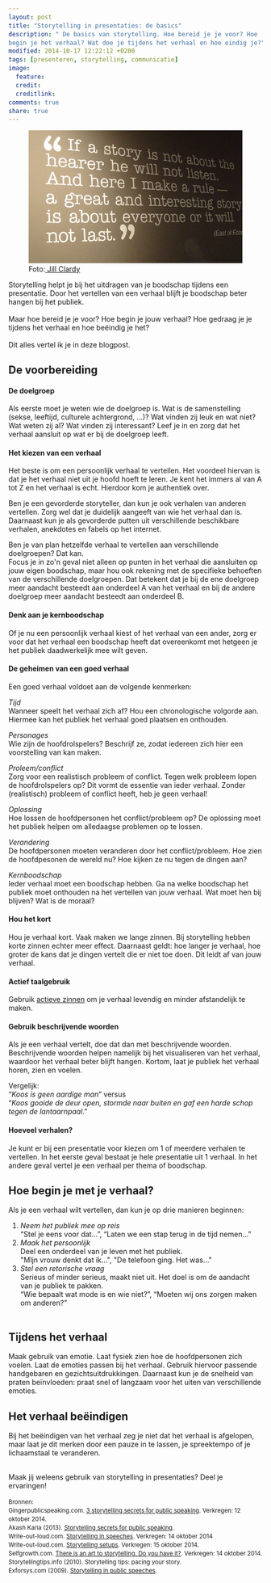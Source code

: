 ```yaml
---
layout: post
title: "Storytelling in presentaties: de basics"
description: " De basics van storytelling. Hoe bereid je je voor? Hoe
begin je het verhaal? Wat doe je tijdens het verhaal en hoe eindig je?"
modified: 2014-10-17 12:22:12 +0200
tags: [presenteren, storytelling, communicatie]
image:
  feature: 
  credit: 
  creditlink: 
comments: true
share: true
---
```


<figure>
<img src="/images/storytelling.jpg" alt="Het geheim van storytelling volgens John Steinbeck">
<figcaption>Foto:<a href="http://bit.ly/1tzi99k"> Jill Clardy</a>
</figcaption>
</figure>

Storytelling helpt je bij het uitdragen van je boodschap tijdens een
presentatie. Door het vertellen van een verhaal blijft je boodschap
beter hangen bij het publiek. <br><br>
Maar hoe bereid je je voor? Hoe begin je jouw
verhaal? Hoe gedraag je je tijdens het verhaal en hoe beëindig je het?<br><br>
Dit alles vertel ik je in deze blogpost. 


## De voorbereiding

#### De doelgroep
Als eerste moet je weten wie de doelgroep is. Wat is de samenstelling
(sekse, leeftijd, culturele achtergrond, …)? Wat vinden zij leuk en
wat niet? Wat weten zij al? Wat vinden zij interessant? Leef je in en
zorg dat het verhaal aansluit op wat er bij de doelgroep leeft.

#### Het kiezen van een verhaal
Het beste is om een persoonlijk verhaal te vertellen. Het voordeel
hiervan is dat je het verhaal niet uit je hoofd hoeft te leren. Je
kent het immers al van A tot Z en het verhaal is echt. Hierdoor kom je
authentiek over.

Ben je een gevorderde storyteller, dan kun je ook verhalen van anderen vertellen. Zorg wel dat je duidelijk aangeeft van wie het verhaal dan is. 
Daarnaast kun je als gevorderde putten uit verschillende beschikbare
verhalen, anekdotes en fabels op het internet.

Ben je van plan hetzelfde verhaal te vertellen aan verschillende
doelgroepen? Dat kan.<br>
Focus je in zo'n geval niet alleen op punten in het verhaal
die aansluiten op jouw eigen boodschap, maar hou ook rekening met de
specifieke behoeften van de verschillende doelgroepen. Dat betekent dat je bij de ene doelgroep meer aandacht
besteedt aan onderdeel A van het verhaal en bij de andere doelgroep
meer aandacht besteedt aan onderdeel B. 

#### Denk aan je kernboodschap
Of je nu een persoonlijk verhaal kiest of het verhaal van een ander,
zorg er voor dat het verhaal een boodschap heeft dat overeenkomt met
hetgeen je het publiek daadwerkelijk mee wilt geven.

#### De geheimen van een goed verhaal
Een goed verhaal voldoet aan de volgende kenmerken:<br>

_Tijd_<br>
Wanneer speelt het verhaal zich af? Hou een chronologische volgorde
aan. Hiermee kan het publiek het verhaal goed plaatsen en
onthouden.<br>

_Personages_<br>
Wie zijn de hoofdrolspelers? Beschrijf ze, zodat iedereen zich hier
een voorstelling van kan maken.<br>

_Proleem/conflict_<br>
Zorg voor een realistisch probleem of conflict. 
Tegen welk probleem lopen de hoofdrolspelers op? Dit vormt de essentie
van ieder verhaal. Zonder (realistisch) probleem of conflict heeft,
heb je geen verhaal!<br>

_Oplossing_<br>
Hoe lossen de hoofdpersonen het conflict/probleem op? De oplossing
moet het publiek  helpen om alledaagse problemen op te lossen.<br>

_Verandering_<br>
De hoofdpersonen moeten veranderen door het conflict/probleem. Hoe
zien de hoofdpesonen de wereld nu? Hoe kijken ze nu tegen de dingen
aan?<br>

_Kernboodschap_<br>
Ieder verhaal moet een boodschap hebben. Ga na welke boodschap het
publiek moet onthouden na het vertellen van jouw verhaal. Wat moet hen
bij blijven? Wat is de moraal?<br>


#### Hou het kort
Hou je verhaal kort. Vaak maken we lange zinnen. Bij storytelling
hebben korte zinnen echter meer effect. Daarnaast geldt: hoe langer je
verhaal, hoe groter de kans dat je dingen vertelt die er niet toe
doen. Dit leidt af van jouw verhaal.

#### Actief taalgebruik
Gebruik <a
href="http://www.niow.nl/blog/schrijfvaardigheid/schrijf-actief/">actieve
zinnen</a> om je verhaal levendig en minder afstandelijk te maken.

#### Gebruik beschrijvende woorden
Als je een verhaal vertelt, doe dat dan met beschrijvende
woorden. Beschrijvende woorden helpen namelijk bij het visualiseren
van het verhaal, waardoor het verhaal beter blijft hangen. Kortom,
laat je publiek het verhaal horen, zien en voelen.

Vergelijk:<br>
“_Koos is geen aardige man_” versus  <br>
“_Koos gooide de deur open, stormde naar buiten en gaf een harde schop tegen de lantaarnpaal_.”

#### Hoeveel verhalen?
Je kunt er bij een presentatie voor kiezen om 1 of meerdere verhalen
te vertellen. In het eerste geval bestaat je hele presentatie uit 1
verhaal. In het andere geval vertel je een verhaal per thema of
boodschap.

## Hoe begin je met je verhaal?
Als je een verhaal wilt vertellen, dan kun je op drie manieren
beginnen:<br>
<ol>
<li><i>Neem het publiek mee op reis</i><br>
“Stel je eens voor dat…”, “Laten we een stap terug in de tijd
nemen…” </li>
<li><i>Maak het persoonlijk</i><br>
Deel een onderdeel van je leven met het publiek.</li>
"MIjn vrouw denkt dat ik...", "De telefoon ging. Het was..."</li><br>
<li><i>Stel een retorische vraag</i><br>
Serieus of minder serieus, maakt niet uit. Het doel is om de aandacht
van je publiek te pakken.<br>
“Wie bepaalt wat mode is en wie niet?”,
“Moeten wij ons zorgen maken om anderen?”</li><br>
</ol>

## Tijdens het verhaal
Maak gebruik van emotie. Laat  fysiek zien hoe de hoofdpersonen zich
voelen. Laat de emoties passen bij het verhaal.  Gebruik hiervoor passende handgebaren en gezichtsuitdrukkingen. Daarnaast kun je de
snelheid van praten beïnvloeden: praat snel of langzaam voor het uiten
van verschillende emoties.

## Het verhaal beëindigen
Bij het beëindigen van het verhaal zeg je niet dat het verhaal is
afgelopen, maar laat je dit merken door een pauze in te lassen, je
spreektempo of je lichaamstaal te veranderen.
<br><br>

Maak jij weleens gebruik van storytelling in presentaties? Deel je ervaringen!

<small>Bronnen:<br>
Gingerpublicspeaking.com. <a href="http://www.gingerpublicspeaking.com/storytelling-public-speaking">3 storytelling secrets for public
speaking</a>. Verkregen: 12 oktober 2014.<br>
Akash Karia (2013). <a
href="http://www.slideshare.net/publicspeakingcoachasia/storytelling-secrets-for-public-speaking">Storytelling
secrets for public speaking</a>.<br>
Write-out-loud.com. <a
href="http://www.write-out-loud.com/storytelling.html">Storytelling
in speeches</a>. Verkregen: 14 oktober 2014<br>
Write-out-loud.com. <a
href="http://www.write-out-loud.com/storytelling-setups.html">Storytelling
setups</a>. Verkregen: 15 oktober 2014.<br>
Selfgrowth.com. <a
href="http://www.selfgrowth.com/articles/there-is-an-art-to-storytelling-in-public-speaking-do-you-have-it">There
is an art to storytelling. Do you have it?</a>. Verkregen: 14
oktober 2014.<br>
Storytellingtips.info (2010). <a
ref="http://storytellingtips.info/">Storytelling tips: pacing your
story</a>.<br>
Exforsys.com (2009). <a
href="http://www.exforsys.com/career-center/public-speaking/storytelling-in-public-speeches.html">Storytelling
in public speeches</a>.
</small>






